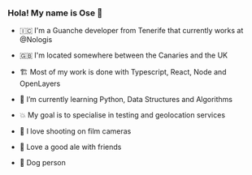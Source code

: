 ### Hola! My name is Ose 👋

- 🇮🇨 I'm a Guanche developer from Tenerife that currently works at @Nologis
- 🇬🇧 I'm located somewhere between the Canaries and the UK
- 🏗️ Most of my work is done with Typescript, React, Node and OpenLayers
- 🌱 I’m currently learning Python, Data Structures and Algorithms
- 💥 My goal is to specialise in testing and geolocation services

- 📸 I love shooting on film cameras 
- 🍻 Love a good ale with friends
- 🐶 Dog person
